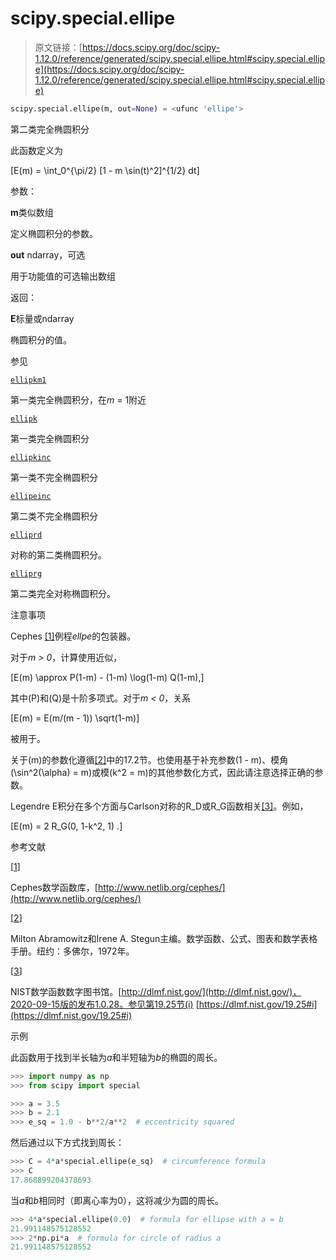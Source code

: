 # scipy.special.ellipe

> 原文链接：[https://docs.scipy.org/doc/scipy-1.12.0/reference/generated/scipy.special.ellipe.html#scipy.special.ellipe](https://docs.scipy.org/doc/scipy-1.12.0/reference/generated/scipy.special.ellipe.html#scipy.special.ellipe)

```py
scipy.special.ellipe(m, out=None) = <ufunc 'ellipe'>
```

第二类完全椭圆积分

此函数定义为

\[E(m) = \int_0^{\pi/2} [1 - m \sin(t)^2]^{1/2} dt\]

参数：

**m**类似数组

定义椭圆积分的参数。

**out** ndarray，可选

用于功能值的可选输出数组

返回：

**E**标量或ndarray

椭圆积分的值。

参见

[`ellipkm1`](scipy.special.ellipkm1.html#scipy.special.ellipkm1 "scipy.special.ellipkm1")

第一类完全椭圆积分，在*m* = 1附近

[`ellipk`](scipy.special.ellipk.html#scipy.special.ellipk "scipy.special.ellipk")

第一类完全椭圆积分

[`ellipkinc`](scipy.special.ellipkinc.html#scipy.special.ellipkinc "scipy.special.ellipkinc")

第一类不完全椭圆积分

[`ellipeinc`](scipy.special.ellipeinc.html#scipy.special.ellipeinc "scipy.special.ellipeinc")

第二类不完全椭圆积分

[`elliprd`](scipy.special.elliprd.html#scipy.special.elliprd "scipy.special.elliprd")

对称的第二类椭圆积分。

[`elliprg`](scipy.special.elliprg.html#scipy.special.elliprg "scipy.special.elliprg")

第二类完全对称椭圆积分。

注意事项

Cephes [[1]](#re7684aa6197c-1)例程*ellpe*的包装器。

对于*m > 0*，计算使用近似，

\[E(m) \approx P(1-m) - (1-m) \log(1-m) Q(1-m),\]

其中\(P\)和\(Q\)是十阶多项式。对于*m < 0*，关系

\[E(m) = E(m/(m - 1)) \sqrt(1-m)\]

被用于。

关于\(m\)的参数化遵循[[2]](#re7684aa6197c-2)中的17.2节。也使用基于补充参数\(1 - m\)、模角\(\sin^2(\alpha) = m\)或模\(k^2 = m\)的其他参数化方式，因此请注意选择正确的参数。

Legendre E积分在多个方面与Carlson对称的R_D或R_G函数相关[[3]](#re7684aa6197c-3)。例如，

\[E(m) = 2 R_G(0, 1-k^2, 1) .\]

参考文献

[[1](#id1)]

Cephes数学函数库，[http://www.netlib.org/cephes/](http://www.netlib.org/cephes/)

[[2](#id2)]

Milton Abramowitz和Irene A. Stegun主编。数学函数、公式、图表和数学表格手册。纽约：多佛尔，1972年。

[[3](#id3)]

NIST数学函数数字图书馆。[http://dlmf.nist.gov/](http://dlmf.nist.gov/)，2020-09-15版的发布1.0.28。参见第19.25节(i) [https://dlmf.nist.gov/19.25#i](https://dlmf.nist.gov/19.25#i)

示例

此函数用于找到半长轴为*a*和半短轴为*b*的椭圆的周长。

```py
>>> import numpy as np
>>> from scipy import special 
```

```py
>>> a = 3.5
>>> b = 2.1
>>> e_sq = 1.0 - b**2/a**2  # eccentricity squared 
```

然后通过以下方式找到周长：

```py
>>> C = 4*a*special.ellipe(e_sq)  # circumference formula
>>> C
17.868899204378693 
```

当*a*和*b*相同时（即离心率为0），这将减少为圆的周长。

```py
>>> 4*a*special.ellipe(0.0)  # formula for ellipse with a = b
21.991148575128552
>>> 2*np.pi*a  # formula for circle of radius a
21.991148575128552 
```

